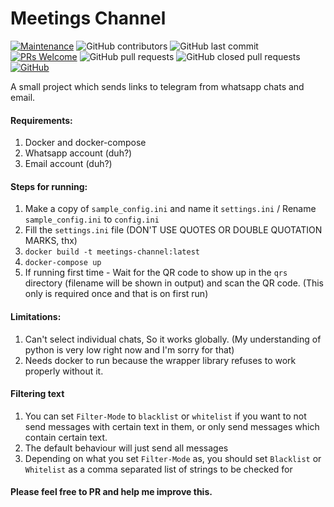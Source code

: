  # Meetings Channel
 
 [![Maintenance](https://img.shields.io/badge/Maintained%3F-yes-green.svg)](https://github.com/ksdfg/Meetings-Channel/graphs/commit-activity)
![GitHub contributors](https://img.shields.io/github/contributors/ksdfg/Meetings-Channel)
![GitHub last commit](https://img.shields.io/github/last-commit/ksdfg/Meetings-Channel)
[![PRs Welcome](https://img.shields.io/badge/PRs-welcome-brightgreen.svg?style=flat-square)](http://makeapullrequest.com) 
![GitHub pull requests](https://img.shields.io/github/issues-pr-raw/ksdfg/Meetings-Channel) 
![GitHub closed pull requests](https://img.shields.io/github/issues-pr-closed-raw/ksdfg/Meetings-Channel) 
[![GitHub](https://img.shields.io/github/license/ksdfg/meetings-channel)](https://github.com/ksdfg/meetings-channel/blob/master/LICENSE)
 
 A small project which sends links to telegram from whatsapp chats and email.
 
 #### Requirements:
  1) Docker and docker-compose
  2) Whatsapp account (duh?)
  3) Email account (duh?)
 
 #### Steps for running:
  1) Make a copy of `sample_config.ini` and name it `settings.ini` / Rename `sample_config.ini` to `config.ini`
  2) Fill the `settings.ini` file (DON'T  USE QUOTES OR DOUBLE QUOTATION MARKS, thx)
  4) `docker build -t meetings-channel:latest`
  3) `docker-compose up` 
  4) If running first time - Wait for the QR code to show up in the `qrs` directory (filename will be shown in output) and scan the QR code. (This only is required once and that is on first run)
  
 #### Limitations:
  1) Can't select individual chats, So it works globally. (My understanding of python is very low right now and I'm sorry for that)
  2) Needs docker to run because the wrapper library refuses to work properly without it.

 #### Filtering text
  1) You can set `Filter-Mode` to `blacklist` or `whitelist` if you want to not send messages with certain text in them, or only send messages which contain certain text.
  2) The default behaviour will just send all messages
  3) Depending on what you set `Filter-Mode` as, you should set `Blacklist` or `Whitelist` as a comma separated list of strings to be checked for

#### Please feel free to PR and help me improve this.
